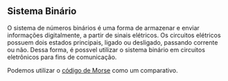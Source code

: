 ## Sistema Binário

O sistema de números binários é uma forma de armazenar e enviar informações digitalmente, a partir de sinais elétricos. 
Os circuitos elétricos possuem dois estados principais, ligado ou desligado, passando corrente ou não. Dessa forma, é possvel utilizar o sistema binário em circuitos 
eletrônicos para fins de comunicação. 

Podemos utilizar o [código de Morse](https://pt.wikipedia.org/wiki/C%C3%B3digo_Morse) como um comparativo.
